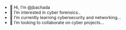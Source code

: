 - 👋 Hi, I’m @jbachada
- 👀 I’m interested in cyber forensics..
- 🌱 I’m currently learning cybersecurity and networking...
- 💞️ I’m looking to collaborate on cyber projects...


<!---
jbachada/jbachada is a ✨ special ✨ repository because its `README.md` (this file) appears on your GitHub profile.
You can click the Preview link to take a look at your changes.
--->
